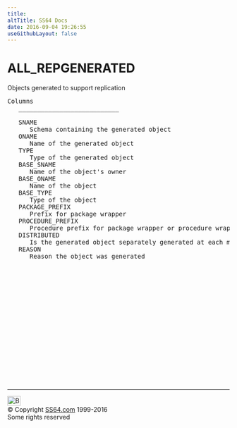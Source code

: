 ```yaml
---
title:
altTitle: SS64 Docs
date: 2016-09-04 19:26:55
useGithubLayout: false
---
```

<!-- #BeginLibraryItem "/Library/head_orad.lbi" --><!-- #EndLibraryItem --><h1>ALL_REPGENERATED </h1><p> Objects generated to support replication </p> 
 
<pre>Columns
   ___________________________
 
   SNAME
      Schema containing the generated object
   ONAME
      Name of the generated object
   TYPE
      Type of the generated object
   BASE_SNAME
      Name of the object's owner
   BASE_ONAME
      Name of the object
   BASE_TYPE
      Type of the object
   PACKAGE_PREFIX
      Prefix for package wrapper
   PROCEDURE_PREFIX
      Procedure prefix for package wrapper or procedure wrapper
   DISTRIBUTED
      Is the generated object separately generated at each master
   REASON
      Reason the object was generated

</pre><!-- #BeginLibraryItem "/Library/foot_orad.lbi" --><p>
<!-- oracle-footer -->
<ins class="adsbygoogle" style="display:inline-block;width:300px;height:250px" data-ad-client="ca-pub-6140977852749469" data-ad-slot="4275490898"></ins>
<script>
(adsbygoogle = window.adsbygoogle || []).push({});
</script></p>
<hr>
<div id="bl" class="footer"><a href="ALL_REPGENERATED.html#"><img src="../images/top.png" width="30" height="22" alt="Back to the Top"></a></div>
<div id="br" class="footer, tagline">© Copyright <a href="../index.html">SS64.com</a> 1999-2016<br>
Some rights reserved</div>
<!-- #EndLibraryItem -->

